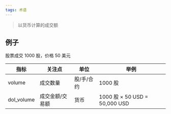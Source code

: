 ```yaml
---
tags: 术语
---
```

> 以货币计算的成交额

## 例子

股票成交 1000 股，价格 50 美元

| **指标**     | **关注点**  | **单位** | **举例**                       |
| ---------- | -------- | ------ | ---------------------------- |
| volume     | 成交数量     | 股/手/合约 | 1000 股                       |
| dol_volume | 成交金额/交易额 | 货币     | 1000 股 × 50 USD = 50,000 USD |
